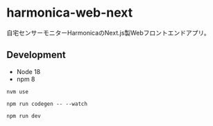 # harmonica-web-next

自宅センサーモニターHarmonicaのNext.js製Webフロントエンドアプリ。


## Development

- Node 18
- npm 8

```shell
nvm use

npm run codegen -- --watch

npm run dev
```

